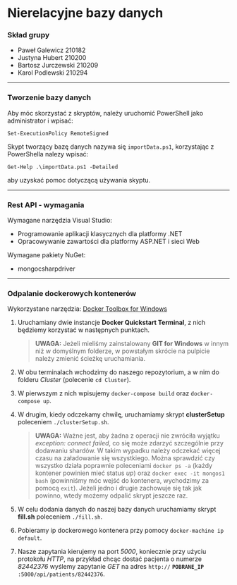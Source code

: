 # Nierelacyjne bazy danych

### Skład grupy

- Paweł Galewicz 210182
- Justyna Hubert 210200
- Bartosz Jurczewski 210209
- Karol Podlewski 210294

------------

### Tworzenie bazy danych

Aby móc skorzystać z skryptów, należy uruchomić PowerShell jako administrator i wpisać:

```pwsh
Set-ExecutionPolicy RemoteSigned
```

Skypt tworzący bazę danych nazywa się `importData.ps1`, korzystając z PowerShella nalezy wpisać:

```pwsh
Get-Help .\importData.ps1 -Detailed
```

aby uzyskać pomoc dotyczącą używania skyptu.

------------

### Rest API - wymagania

Wymagane narzędzia Visual Studio:

- Programowanie aplikacji klasycznych dla platformy .NET
- Opracowywanie zawartości dla platformy ASP&#46;NET i sieci Web

Wymagane pakiety NuGet:

- mongocsharpdriver

------------

### Odpalanie dockerowych kontenerów

Wykorzystane narzędzia: [Docker Toolbox for Windows](https://download.docker.com/win/stable/DockerToolbox.exe)

1. Uruchamiany dwie instancje __Docker Quickstart Terminal__, z nich będziemy korzystać w następnych punktach.
   > __UWAGA:__ Jeżeli mieliśmy zainstalowany __GIT for Windows__ w innym niż w domyślnym folderze, w powstałym skrócie na pulpicie należy zmienić ścieżkę uruchamiania. 

2. W obu terminalach wchodzimy do naszego repozytorium, a w nim do folderu _Cluster_ (polecenie `cd Cluster`).

3. W pierwszym z nich wpisujemy
`docker-compose build` oraz `docker-compose up`.

4. W drugim, kiedy odczekamy chwilę, uruchamiamy skrypt __clusterSetup__ poleceniem `./clusterSetup.sh`.
   > __UWAGA:__ Ważne jest, aby żadna z operacji nie zwróciła wyjątku _exception: connect failed_,  co się może zdarzyć szczególnie przy dodawaniu shardów. W takim wypadku należy odczekać więcej czasu na załadowanie się wszystkiego. Można sprawdzić czy wszystko działa poprawnie poleceniami `docker ps -a` (każdy kontener powinien mieć status _up_) oraz `docker exec -it mongos1 bash` (powinniśmy móc wejść do kontenera, wychodzimy za pomocą `exit`). Jeżeli jedno i drugie zachowuje się tak jak powinno, wtedy możemy odpalić skrypt jeszcze raz.

5. W celu dodania danych do naszej bazy danych uruchamiamy skrypt __fill.sh__ poleceniem `./fill.sh`.

6. Pobieramy ip dockerowego kontenera przy pomocy `docker-machine ip default`.

7. Nasze zapytania kierujemy na port _5000_, koniecznie przy użyciu protokołu _HTTP_, na przykład chcąc dostać pacjenta o numerze _82442376_ wyślemy zapytanie _GET_ na adres `http://` __`POBRANE_IP`__ `:5000/api/patients/82442376`.